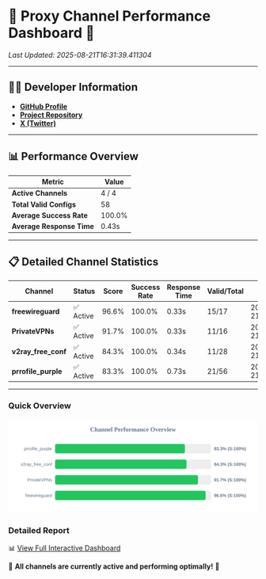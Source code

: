 # 🌟 Proxy Channel Performance Dashboard 🌟

_Last Updated: 2025-08-21T16:31:39.411304_

---

## 👩‍💻 Developer Information

- **[GitHub Profile](https://github.com/4n0nymou3)**  
- **[Project Repository](https://github.com/4n0nymou3/multi-proxy-config-fetcher)**  
- **[X (Twitter)](https://x.com/4n0nymou3)**  

---

## 📊 Performance Overview

| Metric                | Value       |
|-----------------------|-------------|
| **Active Channels**   | 4 / 4       |
| **Total Valid Configs** | 58          |
| **Average Success Rate** | 100.0%      |
| **Average Response Time** | 0.43s       |

---

## 📋 Detailed Channel Statistics

| Channel          | Status     | Score  | Success Rate | Response Time | Valid/Total | Last Success               |
|------------------|------------|--------|--------------|---------------|-------------|----------------------------|
| **freewireguard**  | ✅ Active  | 96.6%  | 100.0% | 0.33s         | 15/17       | 2025-08-21T16:31:39.409526 |
| **PrivateVPNs**  | ✅ Active  | 91.7%  | 100.0% | 0.33s         | 11/16       | 2025-08-21T16:31:39.049772 |
| **v2ray_free_conf**  | ✅ Active  | 84.3%  | 100.0% | 0.34s         | 11/28       | 2025-08-21T16:31:38.679360 |
| **prrofile_purple**  | ✅ Active  | 83.3%  | 100.0% | 0.73s         | 21/56       | 2025-08-21T16:31:38.280434 |

---

### Quick Overview
<div align="center">
  <a href="https://raw.githubusercontent.com/nullluser/NullRepo/refs/heads/main/assets/channel_stats_chart.svg">
    <img src="https://raw.githubusercontent.com/nullluser/NullRepo/refs/heads/main/assets/channel_stats_chart.svg" alt="Source Performance Statistics" width="800">
  </a>
</div>

### Detailed Report
📊 [View Full Interactive Dashboard](https://htmlpreview.github.io/?https://github.com/nullluser/NullRepo/blob/main/assets/performance_report.html)

🎉 **All channels are currently active and performing optimally!** 🎉
